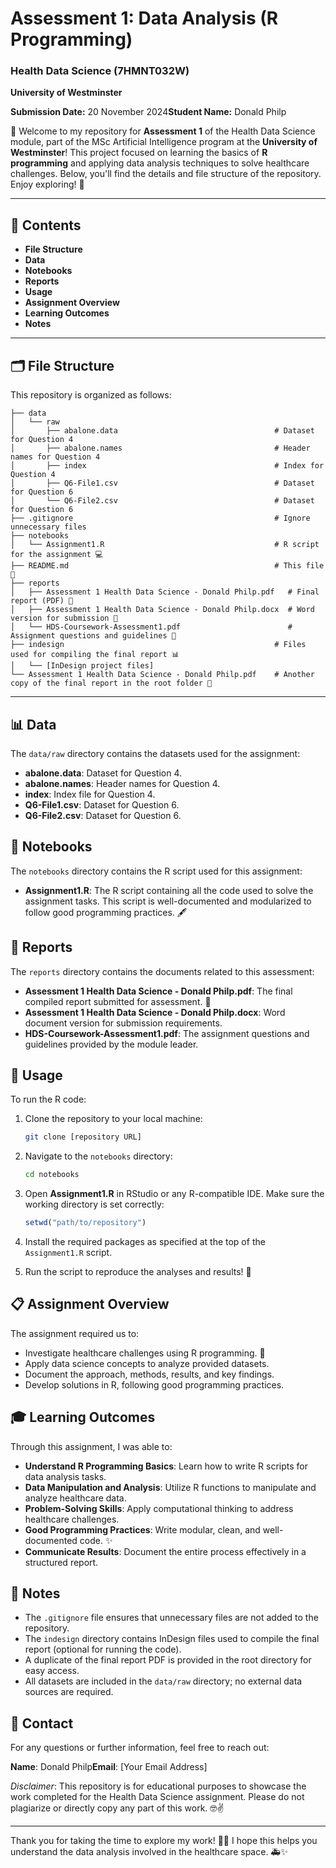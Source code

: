 # Assessment 1: Data Analysis (R Programming)

### Health Data Science (7HMNT032W)

**University of Westminster**

**Submission Date:** 20 November 2024**Student Name:** Donald Philp

👋 Welcome to my repository for **Assessment 1** of the Health Data Science module, part of the MSc Artificial Intelligence program at the **University of Westminster**! This project focused on learning the basics of **R programming** and applying data analysis techniques to solve healthcare challenges. Below, you'll find the details and file structure of the repository. Enjoy exploring! 🚀

---

## 📂 Contents

- **File Structure**
- **Data**
- **Notebooks**
- **Reports**
- **Usage**
- **Assignment Overview**
- **Learning Outcomes**
- **Notes**

---

## 🗂️ File Structure

This repository is organized as follows:

```
├── data
│   └── raw
│       ├── abalone.data                                   # Dataset for Question 4
│       ├── abalone.names                                  # Header names for Question 4
│       ├── index                                          # Index for Question 4
│       ├── Q6-File1.csv                                   # Dataset for Question 6
│       └── Q6-File2.csv                                   # Dataset for Question 6
├── .gitignore                                             # Ignore unnecessary files
├── notebooks
│   └── Assignment1.R                                      # R script for the assignment 💻
├── README.md                                              # This file 📖
├── reports
│   ├── Assessment 1 Health Data Science - Donald Philp.pdf   # Final report (PDF) 📄
│   ├── Assessment 1 Health Data Science - Donald Philp.docx  # Word version for submission 📝
│   └── HDS-Coursework-Assessment1.pdf                        # Assignment questions and guidelines 📑
├── indesign                                               # Files used for compiling the final report 📊
│   └── [InDesign project files]
└── Assessment 1 Health Data Science - Donald Philp.pdf    # Another copy of the final report in the root folder 🔄
```

---

## 📊 Data

The `data/raw` directory contains the datasets used for the assignment:

- **abalone.data**: Dataset for Question 4.
- **abalone.names**: Header names for Question 4.
- **index**: Index file for Question 4.
- **Q6-File1.csv**: Dataset for Question 6.
- **Q6-File2.csv**: Dataset for Question 6.

## 📓 Notebooks

The `notebooks` directory contains the R script used for this assignment:

- **Assignment1.R**: The R script containing all the code used to solve the assignment tasks. This script is well-documented and modularized to follow good programming practices. 🖋️

## 📑 Reports

The `reports` directory contains the documents related to this assessment:

- **Assessment 1 Health Data Science - Donald Philp.pdf**: The final compiled report submitted for assessment. 📁
- **Assessment 1 Health Data Science - Donald Philp.docx**: Word document version for submission requirements.
- **HDS-Coursework-Assessment1.pdf**: The assignment questions and guidelines provided by the module leader.

## 🚀 Usage

To run the R code:

1. Clone the repository to your local machine:

   ```bash
   git clone [repository URL]
   ```

2. Navigate to the `notebooks` directory:

   ```bash
   cd notebooks
   ```

3. Open **Assignment1.R** in RStudio or any R-compatible IDE. Make sure the working directory is set correctly:

   ```r
   setwd("path/to/repository")
   ```

4. Install the required packages as specified at the top of the `Assignment1.R` script.

5. Run the script to reproduce the analyses and results! 🎉

## 📋 Assignment Overview

The assignment required us to:

- Investigate healthcare challenges using R programming. 💉
- Apply data science concepts to analyze provided datasets.
- Document the approach, methods, results, and key findings.
- Develop solutions in R, following good programming practices.

## 🎓 Learning Outcomes

Through this assignment, I was able to:

- **Understand R Programming Basics**: Learn how to write R scripts for data analysis tasks.
- **Data Manipulation and Analysis**: Utilize R functions to manipulate and analyze healthcare data.
- **Problem-Solving Skills**: Apply computational thinking to address healthcare challenges.
- **Good Programming Practices**: Write modular, clean, and well-documented code. ✨
- **Communicate Results**: Document the entire process effectively in a structured report.

## 📝 Notes

- The `.gitignore` file ensures that unnecessary files are not added to the repository.
- The `indesign` directory contains InDesign files used to compile the final report (optional for running the code).
- A duplicate of the final report PDF is provided in the root directory for easy access.
- All datasets are included in the `data/raw` directory; no external data sources are required.

## 📧 Contact

For any questions or further information, feel free to reach out:

**Name**: Donald Philp**Email**: [Your Email Address]

*Disclaimer*: This repository is for educational purposes to showcase the work completed for the Health Data Science assignment. Please do not plagiarize or directly copy any part of this work. 🤓✌️

---

Thank you for taking the time to explore my work! 🧠💡 I hope this helps you understand the data analysis involved in the healthcare space. 🚑✨
